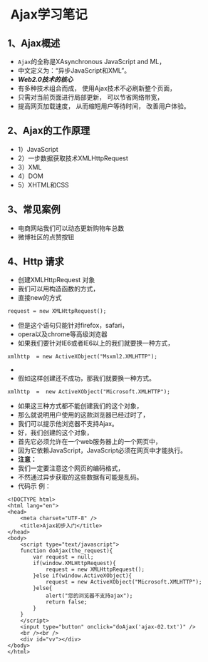 #  Ajax学习笔记
## 1、Ajax概述

- `Ajax`的全称是XAsynchronous JavaScript and ML，   
- 中文定义为：“异步JavaScript和XML”。  
- ***Web2.0技术的核心***  
- 有多种技术组合而成，  使用Ajax技术不必刷新整个页面，  
- 只需对当前页面进行局部更新，  可以节省网络带宽，
- 提高网页加载速度，  从而缩短用户等待时间，       改善用户体验。
## 2、Ajax的工作原理
-  1）JavaScript
-  2）一步数据获取技术XMLHttpRequest
-  3）XML
-  4）DOM
-  5）XHTML和CSS
## 3、常见案例
-    电商网站我们可以动态更新购物车总数 
-    微博社区的点赞按钮
## 4、Http 请求
-    创建XMLHttpRequest 对象
-    我们可以用构造函数的方式，
-    直接new的方式

```
request = new XMLHttpRequest();
```

- 但是这个语句只能针对firefox，safari，
- opera以及chrome等高级浏览器
- 如果我们要针对IE6或者IE6以上的我们就要换一种方式，

```
xmlhttp  = new ActiveXObject("Msxml2.XMLHTTP");
```
- 
- 假如这样创建还不成功，那我们就要换一种方式。

```
xmlhttp  =  new ActiveXObject("Microsoft.XMLHTTP");
```

- 如果这三种方式都不能创建我们的这个对象，
- 那么就说明用户使用的这款浏览器已经过时了，
- 我们可以提示他浏览器不支持Ajax。 
- 好，我们创建的这个对象，
- 首先它必须允许在一个web服务器上的一个网页中，
- 因为它依赖JavaScript，JavaScript必须在网页中才能执行。
- **注意：**
- 我们一定要注意这个网页的编码格式，
- 不然通过异步获取的这些数据有可能是乱码。
- 代码示 例：

```
<!DOCTYPE html>
<html lang="en">
<head>
    <meta charset="UTF-8" />
    <title>Ajax初步入门</title>
</head>
<body>
    <script type="text/javascript">
    function doAjax(the_request){
        var request = null;
        if(window.XMLHttpRequest){
            request = new XMLHttpRequest();
        }else if(window.ActiveXObject){
            request = new ActiveXObject("Microsoft.XMLHTTP");
        }else{
            alert("您的浏览器不支持ajax");
            return false;
        }
    }
    </script>
    <input type="button" onclick="doAjax('ajax-02.txt')" />
    <br /><br />
    <div id="vv"></div>
</body>
</html>
```

